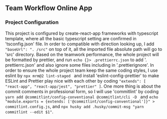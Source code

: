 ## Team Workflow Online App

### Project Configuration

This project is configured by create-react-app frameworks with typescript template, where all the basic typescript
setting are confirmed in 'tsconfig.json' file. In order to compatible with direction looking up, I add `"baseUrl": ". /src"` on top of it, all the imported file absolute path will go to 'src' directory. Based on the teamwork
performance, the whole project will be formatted by prettier, and run `echo {}> .prettierrc.json` to add '.
prettierrc.json' and also ignore some files including in '.prettierignore'. In order to ensure the whole project
team keep the same coding styles, I use eslint by `npx mrm@2 lint-staged ` and install
'eslint-config-prettier' to make ESLint and Prettier play nice with each other by coding `"extends": [ "react-app", "react-app/jest", "prettier" ]`. One more thing is about the commit comments in professional form, so I will use
'commitlint' by coding `yarn add @commitlint/config-conventional @commitlint/cli -D ` and `echo "module.exports = {extends: ['@commitlint/config-conventional']}" > commitlint.config.js`, and `npx husky add .husky/commit-msg "yarn commitlint --edit $1"`.
